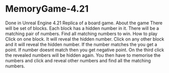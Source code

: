# MemoryGame-4.21
Done in Unreal Engine 4.21
Replica of a board game.
About the game
There will be set of blocks. Each block has a hidden number in it. There will be a matching pair of numbers. Find all matching numbers to win. 
How to play
Click on one block. It will reveal the hidden number.
Click on any other block and it will reveal the hidden number. 
If the number matches the you get a point. If number doesnt match then you get negative point. On the third click the revealed numbers will be hidden again. You then have to memorise the numbers and click and reveal other numbers and find all the matching numbers.
